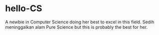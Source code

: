 # hello-CS
A newbie in Computer Science doing her best to excel in this field.
Sedih meninggalkan alam Pure Science but this is probably the best for her.
